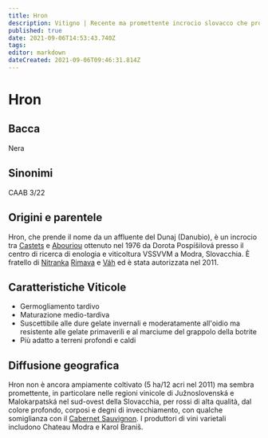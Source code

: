 ```yaml
---
title: Hron
description: Vitigno | Recente ma promettente incrocio slovacco che produce rossi corposi e degni di invecchiamento.
published: true
date: 2021-09-06T14:53:43.740Z
tags: 
editor: markdown
dateCreated: 2021-09-06T09:46:31.814Z
---
```


# Hron

## Bacca
Nera

## Sinonimi

CAAB 3/22

## Origini e parentele
Hron, che prende il nome da un affluente del Dunaj (Danubio), è un incrocio tra [Castets](/vitigni/castets) e [Abouriou](/vitigni/abouriou) ottenuto nel 1976 da Dorota Pospíšilová presso il centro di ricerca di enologia e viticoltura VSSVVM a Modra, Slovacchia. È fratello di [Nitranka](/vitigni/nitranka)  [Rimava](/vitigni/rimava) e [Váh](/vitigni/vah) ed è stata autorizzata nel 2011.

## Caratteristiche Viticole

- Germogliamento tardivo
- Maturazione medio-tardiva
- Suscettibile alle dure gelate invernali e moderatamente all'oidio ma resistente alle gelate primaverili e al marciume del grappolo della botrite
- Più adatto a terreni profondi e caldi

## Diffusione geografica

Hron non è ancora ampiamente coltivato (5 ha/12 acri nel 2011) ma sembra promettente, in particolare nelle regioni vinicole di Južnoslovenská e Malokarpatská nel sud-ovest della Slovacchia, per rossi di alta qualità, dal colore profondo, corposi e degni di invecchiamento, con qualche somiglianza con il [Cabernet Sauvignon](/vitigni/cabernet-sauvignon). I produttori di vini varietali includono Chateau Modra e Karol Braniš.